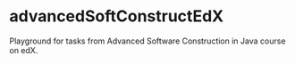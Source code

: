 # advancedSoftConstructEdX
Playground for tasks from Advanced Software Construction in Java course on edX.
